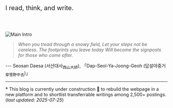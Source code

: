 <br><br>

<span style="font-size: 1.4em;">I read, think, and write.</span>

<br><br>

![Main Intro](/images/main.png)

> *When you tread through a snowy field,
> Let your steps not be careless.
> The footprints you leave today
> Will become the signposts for those who come after.*

--- Seosan Daesa (서산대사<sub>西山大師</sub>), 「Dap-Seol-Ya-Joong-Geoh (답설야중거<sub>穿雪野中去</sub>)」


***

**\*** This blog is currently under construction 🚧 to rebuild the webpage in a new platform and to shortlist transferrable writings among 2,500+ postings. (*last updated: 2025-07-25*)